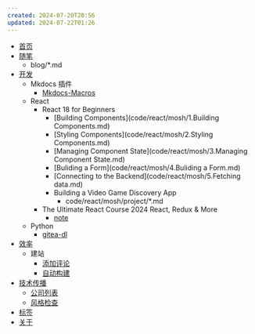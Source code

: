 ```yaml
---
created: 2024-07-20T20:56
updated: 2024-07-22T01:26
---
```

* [首页](index.md)
* [随笔](blog/index.md)
    * blog/*.md
* [开发](code/index.md)
    * Mkdocs 插件
        * [Mkdocs-Macros](code/mkdocs-plugins/mkdocs-macros/mkdocs-macros.md)
    * React
        * React 18 for Beginners
            * [Building Components](code/react/mosh/1.Building Components.md)
            * [Styling Components](code/react/mosh/2.Styling Components.md)
            * [Managing Component State](code/react/mosh/3.Managing Component State.md)
            * [Buliding a Form](code/react/mosh/4.Buliding a Form.md)
            * [Connecting to the Backend](code/react/mosh/5.Fetching data.md)
            * Building a Video Game Discovery App
                * code/react/mosh/project/*.md
        * The Ultimate React Course 2024 React, Redux & More
            * [note](code/react/jonas/note.md)
    * Python
        * [gitea-dl](code/python/gitea-dl.md)
* [效率](workflow/index.md)
    * 建站
        * [添加评论](workflow/config/comment.md)
        * [自动构建](workflow/config/auto-build.md)
* [技术传播](tech-comm/index.md)
    * [公司列表](tech-comm/employer-in-tc.md)
    * [风格检查](tech-comm/Vale-linter-vs-code.md)
* [标签](tags.md)
* [关于](about.md)
